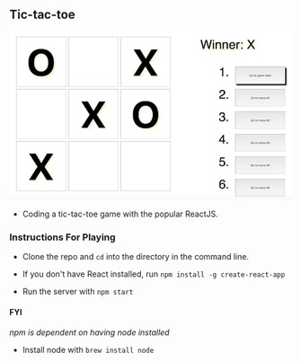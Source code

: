 ## Tic-tac-toe

![game](/game.png)

- Coding a tic-tac-toe game with the popular ReactJS.

### Instructions For Playing

- Clone the repo and `cd` into the directory in the command line.

- If you don't have React installed, run `npm install -g create-react-app`

- Run the server with `npm start`

#### FYI

*npm is dependent on having node installed*

- Install node with `brew install node`
